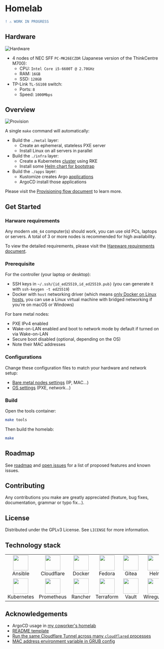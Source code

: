 # Homelab

```diff
! ⚠️ WORK IN PROGRESS
```

## Hardware

![Hardware](https://user-images.githubusercontent.com/27996771/98970963-25137200-2543-11eb-8f2d-f9a2d45756ef.JPG)

- 4 nodes of NEC SFF `PC-MK26ECZDR` (Japanese version of the ThinkCentre M700):
  - CPU: `Intel Core i5-6600T @ 2.70GHz`
  - RAM: `16GB`
  - SSD: `128GB`
- TP-Link `TL-SG108` switch:
  - Ports: `8`
  - Speed: `1000Mbps`

## Overview

![Provision](https://user-images.githubusercontent.com/27996771/122676008-2eb23600-d206-11eb-8275-fb5d99bc8515.jpg)

A single `make` command will automatically:

- Build the `./metal` layer:
  - Create an ephemeral, stateless PXE server
  - Install Linux on all servers in parallel
- Build the `./infra` layer:
  - Create a Kubernetes [cluster](./infra/cluster.tf) using RKE
  - Install some [Helm chart for bootstrap](./infra/bootstrap.tf)
- Build the `./apps` layer:
  - Kustomize creates Argo [applications](./apps/resources)
  - ArgoCD install those applications

Please visit the [Provisioning flow document](https://khuedoan.github.io/homelab/deployment/provisioning_flow.html) to learn more.

## Get Started

### Harware requirements

Any modern `x86_64` computer(s) should work, you can use old PCs, laptops or servers.
A total of 3 or more nodes is recommended for high availability.

To view the detailed requirements, please visit the [Hareware requirements document](https://khuedoan.github.io/homelab/deployment/hardware_requirements.html).

### Prerequisite

For the controller (your laptop or desktop):

- SSH keys in `~/.ssh/{id_ed25519,id_ed25519.pub}` (you can generate it with `ssh-keygen -t ed25519`)
- Docker with `host` networking driver (which means [only Docker on Linux hosts](https://docs.docker.com/network/host/), you can use a Linux virtual machine with bridged networking if you're on macOS or Windows)

For bare metal nodes:

- PXE IPv4 enabled
- Wake-on-LAN enabled and boot to network mode by default if turned on via Wake-on-LAN
- Secure boot disabled (optional, depending on the OS)
- Note their MAC addresses

### Configurations

Change these configuration files to match your hardware and network setup:

- [Bare metal nodes settings](./metal/hosts.yml) (IP, MAC...)
- [OS settings](./metal/group_vars/all.yml) (PXE, network...)

### Build

Open the tools container:

```sh
make tools
```

Then build the homelab:

```sh
make
```

## Roadmap

See [roadmap](https://khuedoan.github.io/homelab/roadmap.html) and [open issues](https://github.com/khuedoan/homelab/issues) for a list of proposed features and known issues.

## Contributing

Any contributions you make are greatly appreciated (feature, bug fixes, documentation, grammar or typo fix...).

## License

Distributed under the GPLv3 License. See `LICENSE` for more information.

## Technology stack

<table>
  <tr>
    <td align="center"><a><img src="https://simpleicons.org/icons/ansible.svg" width="50px;"/><br/>Ansible</td>
    <td align="center"><a><img src="https://simpleicons.org/icons/cloudflare.svg" width="50px;"/><br/>Cloudflare</td>
    <td align="center"><a><img src="https://simpleicons.org/icons/docker.svg" width="50px;"/><br/>Docker</td>
    <td align="center"><a><img src="https://simpleicons.org/icons/fedora.svg" width="50px;"/><br/>Fedora</td>
    <td align="center"><a><img src="https://simpleicons.org/icons/gitea.svg" width="50px;"/><br/>Gitea</td>
    <td align="center"><a><img src="https://simpleicons.org/icons/helm.svg" width="50px;"/><br/>Helm</td>
  </tr>
  <tr>
    <td align="center"><a><img src="https://simpleicons.org/icons/kubernetes.svg" width="50px;"/><br/>Kubernetes</td>
    <td align="center"><a><img src="https://simpleicons.org/icons/prometheus.svg" width="50px;"/><br/>Prometheus</td>
    <td align="center"><a><img src="https://simpleicons.org/icons/rancher.svg" width="50px;"/><br/>Rancher</td>
    <td align="center"><a><img src="https://simpleicons.org/icons/terraform.svg" width="50px;"/><br/>Terraform</td>
    <td align="center"><a><img src="https://simpleicons.org/icons/vault.svg" width="50px;"/><br/>Vault</td>
    <td align="center"><a><img src="https://simpleicons.org/icons/wireguard.svg" width="50px;"/><br/>Wireguard</td>
  </tr>
  <tr>
  </tr>
</table>

## Acknowledgements

- ArgoCD usage in [my coworker's homelab](https://github.com/locmai/humble)
- [README template](https://github.com/othneildrew/Best-README-Template)
- [Run the same Cloudflare Tunnel across many `cloudflared` processes](https://developers.cloudflare.com/cloudflare-one/tutorials/many-cfd-one-tunnel)
- [MAC address environment variable in GRUB config](https://askubuntu.com/questions/1272400/how-do-i-automate-network-installation-of-many-ubuntu-18-04-systems-with-efi-and)
